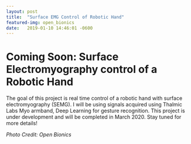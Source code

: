 ```yaml
---
layout: post
title:  "Surface EMG Control of Robotic Hand"
featured-img: open_bionics
date:   2019-01-10 14:46:01 -0600
---
```


# Coming Soon: Surface Electromyography control of a Robotic Hand

The goal of this project is real time control of a robotic hand with surface electromyography (SEMG). I will be using signals acquired using Thalmic Labs Myo armband, Deep Learning for gesture recognition. This project is under development and will be completed in March 2020. Stay tuned for more details!

*Photo Credit: Open Bionics*
